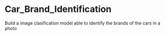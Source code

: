 # Car_Brand_Identification
Build a image clasification model able to identify the brands of the cars in a photo
